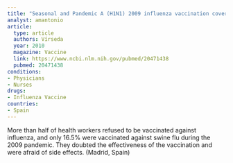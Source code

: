 ```yaml
---
title: "Seasonal and Pandemic A (H1N1) 2009 influenza vaccination coverage and attitudes among health-care workers in a Spanish University Hospital"
analyst: amantonio
article:
  type: article
  authors: Vírseda
  year: 2010
  magazine: Vaccine
  link: https://www.ncbi.nlm.nih.gov/pubmed/20471438
  pubmed: 20471438
conditions:
- Physicians
- Nurses
drugs:
- Influenza Vaccine
countries:
- Spain
---
```


More than half of health workers refused to be vaccinated against influenza, and only 16.5% were vaccinated against swine flu during the 2009 pandemic. They doubted the effectiveness of the vaccination and were afraid of side effects. (Madrid, Spain)
